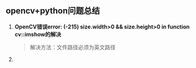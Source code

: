 ## opencv+python问题总结

1. **OpenCV错误error: (-215) size.width>0 && size.height>0 in function cv::imshow的解决**

   > 解决方法：文件路径必须为英文路径

2. 